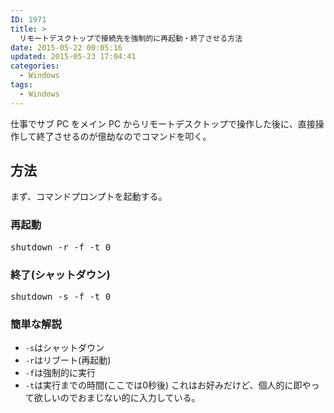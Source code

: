 ```yaml
---
ID: 1971
title: >
  リモートデスクトップで接続先を強制的に再起動・終了させる方法
date: 2015-05-22 00:05:16
updated: 2015-05-23 17:04:41
categories:
  - Windows
tags:
  - Windows
---
```


仕事でサブ PC をメイン PC からリモートデスクトップで操作した後に、直接操作して終了させるのが億劫なのでコマンドを叩く。

<!--more-->
<h2>方法</h2>
まず、コマンドプロンプトを起動する。

<h3>再起動</h3>
<pre class="cmd">shutdown -r -f -t 0</pre>

<h3>終了(シャットダウン)</h3>
<pre class="cmd">shutdown -s -f -t 0</pre>

<h3>簡単な解説</h3>
<ul>
<li><code>-s</code>はシャットダウン</li>
<li><code>-r</code>はリブート(再起動)</li>
<li><code>-f</code>は強制的に実行</li>
<li><code>-t</code>は実行までの時間(ここでは0秒後)
これはお好みだけど、個人的に即やって欲しいのでおまじない的に入力している。</li>
</ul>
